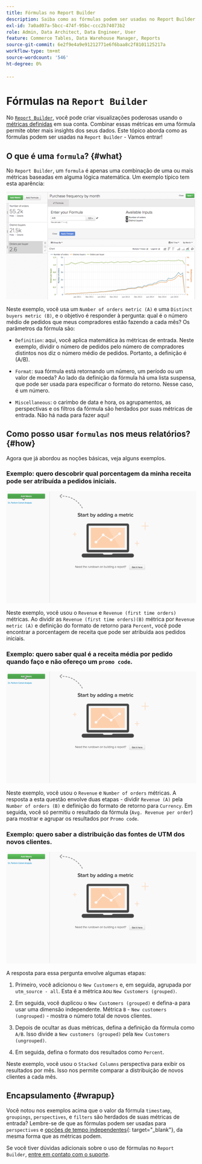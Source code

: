 ```yaml
---
title: Fórmulas no Report Builder
description: Saiba como as fórmulas podem ser usadas no Report Builder.
exl-id: 7a0ad07a-5bcc-474f-95bc-ccc2b74073b2
role: Admin, Data Architect, Data Engineer, User
feature: Commerce Tables, Data Warehouse Manager, Reports
source-git-commit: 6e2f9e4a9e91212771e6f6baa8c2f8101125217a
workflow-type: tm+mt
source-wordcount: '546'
ht-degree: 0%

---
```


# Fórmulas na `Report Builder`

No [`Report Builder`](../../tutorials/using-visual-report-builder.md), você pode criar visualizações poderosas usando o [métricas definidas](../../data-user/reports/ess-manage-data-metrics.md) em sua conta. Combinar essas métricas em uma fórmula permite obter mais insights dos seus dados. Este tópico aborda como as fórmulas podem ser usadas na `Report Builder` - Vamos entrar!

## O que é uma `formula`? {#what}

No `Report Builder`, um `formula` é apenas uma combinação de uma ou mais métricas baseadas em alguma lógica matemática. Um exemplo típico tem esta aparência:

![](../../assets/formula-example.png)

Neste exemplo, você usa um `Number of orders metric (A)` e uma `Distinct buyers metric (B)`, e o objetivo é responder à pergunta: qual é o número médio de pedidos que meus compradores estão fazendo a cada mês? Os parâmetros da fórmula são:

* `Definition`: aqui, você aplica matemática às métricas de entrada. Neste exemplo, dividir o número de pedidos pelo número de compradores distintos nos diz o número médio de pedidos. Portanto, a definição é (A/B).

* `Format`: sua fórmula está retornando um número, um período ou um valor de moeda? Ao lado da definição da fórmula há uma lista suspensa, que pode ser usada para especificar o formato do retorno. Nesse caso, é um número.

* `Miscellaneous`: o carimbo de data e hora, os agrupamentos, as perspectivas e os filtros da fórmula são herdados por suas métricas de entrada. Não há nada para fazer aqui!

## Como posso usar `formulas` nos meus relatórios? {#how}

Agora que já abordou as noções básicas, veja alguns exemplos.

### Exemplo: quero descobrir qual porcentagem da minha receita pode ser atribuída a pedidos iniciais.

![Uso de fórmulas para localizar o percentual de receita atribuído a pedidos pela primeira vez](../../assets/first_time_orders.gif)

Neste exemplo, você usou o `Revenue` e `Revenue (first time orders)` métricas. Ao dividir as `Revenue (first time orders)(B)` métrica por `Revenue metric (A)` e definição do formato de retorno para `Percent`, você pode encontrar a porcentagem de receita que pode ser atribuída aos pedidos iniciais.

### Exemplo: quero saber qual é a receita média por pedido quando faço e não ofereço um `promo code`.

![Utilização de fórmulas para localizar a receita média por pedido com e sem códigos promocionais](../../assets/promo_code.gif)

Neste exemplo, você usou o `Revenue` e `Number of orders` métricas. A resposta a esta questão envolve duas etapas - dividir `Revenue (A)` pela `Number of orders (B)` e definição do formato de retorno para `Currency`. Em seguida, você só permitiu o resultado da fórmula (`Avg. Revenue per order`) para mostrar e agrupar os resultados por `Promo code`.

### Exemplo: quero saber a distribuição das fontes de UTM dos novos clientes.

![Utilização de fórmulas para encontrar a distribuição de fontes de UTM de novos clientes](../../assets/distro.gif)

A resposta para essa pergunta envolve algumas etapas:

1. Primeiro, você adicionou o `New Customers` e, em seguida, agrupada por `utm_source - all`. Esta é a métrica `A`ou `New Customers (grouped)`.

1. Em seguida, você duplicou o `New Customers (grouped)` e defina-a para usar uma dimensão independente. Métrica `B` - `New customers (ungrouped)` - mostra o número total de novos clientes.

1. Depois de ocultar as duas métricas, defina a definição da fórmula como `A/B`. Isso divide a `New customers (grouped)` pela `New Customers (ungrouped)`.

1. Em seguida, defina o formato dos resultados como `Percent`.

Neste exemplo, você usou o `Stacked Columns` perspectiva para exibir os resultados por mês. Isso nos permite comparar a distribuição de novos clientes a cada mês.

## Encapsulamento {#wrapup}

Você notou nos exemplos acima que o valor da fórmula `timestamp`, `groupings`, `perspectives`, e `filters` são herdados de suas métricas de entrada? Lembre-se de que as fórmulas podem ser usadas para `perspectives` e [opções de tempo independentes](../../tutorials/time-options-visual-rpt-bldr.md){: target=&quot;_blank&quot;}, da mesma forma que as métricas podem.

Se você tiver dúvidas adicionais sobre o uso de fórmulas no `Report Builder`, [entre em contato com o suporte](https://experienceleague.adobe.com/docs/commerce-knowledge-base/kb/troubleshooting/miscellaneous/mbi-service-policies.html).
